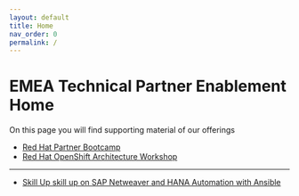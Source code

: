 ```yaml
---
layout: default
title: Home
nav_order: 0
permalink: /
---
```


# EMEA Technical Partner Enablement Home

On this page you will find supporting material of our offerings

- [Red Hat Partner Bootcamp](https://rhepds.github.io/bootcamp)
- [Red Hat OpenShift Architecture Workshop ](https://rhepds.github.io/OCP_Infra_Architecture)

---

- [Skill Up skill up on SAP Netweaver and HANA Automation with Ansible](https://rhepds.github.io/SAP_skillup_HANA_NW)
